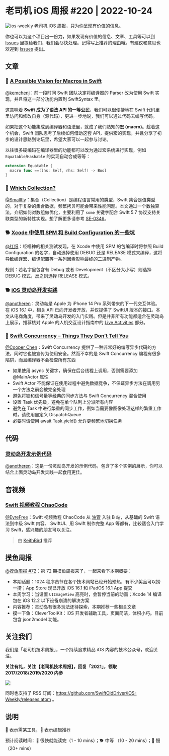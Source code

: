 # 老司机 iOS 周报 #220 | 2022-10-24

![ios-weekly](https://github.com/SwiftOldDriver/iOS-Weekly/blob/master/assets/ios-weekly.png?raw=true)
老司机 iOS 周报，只为你呈现有价值的信息。

你也可以为这个项目出一份力，如果发现有价值的信息、文章、工具等可以到 [Issues](https://github.com/SwiftOldDriver/iOS-Weekly/issues) 里提给我们，我们会尽快处理。记得写上推荐的理由哦。有建议和意见也欢迎到 [Issues](https://github.com/SwiftOldDriver/iOS-Weekly/issues) 提出。

## 文章

### 🐢 [A Possible Vision for Macros in Swift](https://forums.swift.org/t/a-possible-vision-for-macros-in-swift/60900)

[@kemchenj](https://kemchenj.github.io)：前一段时间 Swift 团队决定将编译器的 Parser 改为使用 Swift 实现，并且将这一部分功能内置到 SwiftSyntax 里。

这意味着 **Swift 成为了语法 API 的一等公民**，我们可以很便捷地在 Swift 代码里里访问和修改自身（源代码），更进一步地说，我们可以通过代码去编写代码。

如果把这个功能集成到编译器和语法里，就成了我们熟知的**宏 (macro)**。趁着这个机会，Swift 团队思考了后续如何借助这套 API，提供宏的实现，并且分享了初步的设计思路到论坛里，希望大家可以一起参与讨论。

以往很多硬编码在编译器里的功能都可以改为通过宏系统进行实现，例如 `Equatable`/`Hashable` 的实现自动合成等等：

```swift
extension Equatable {
  macro func ==(lhs: Self, rhs: Self) -> Bool
}
```

### 🐎 [Which Collection?](https://khanlou.com/2022/10/some-collections/)

[@Smallfly](https://github.com/iostalks)：集合（Collection）是编程语言常用的类型，Swift 集合是值类型的，对于复杂的集合数据，频繁拷贝可能会带来性能问题。本文通过一个数独算法，介绍如何对数组做优化，主要利用了 `some` 关键字配合 Swift 5.7 协议支持关联类型的新特性实现。想了解更多请参考 [SE-0346](https://github.com/apple/swift-evolution/blob/main/proposals/0346-light-weight-same-type-syntax.md)。

### 🐕 [Xcode 中使用 SPM 和 Build Configuration 的一些坑](https://onevcat.com/2022/10/spm-in-xcode/)

[@红纸](https://github.com/nianran)：经喵神的相关测试发现，在 Xcode 中使用 SPM 的包编译时将参照 Build Configuration 的名字，自动选择使用 DEBUG 还是 RELEASE 模式来编译，这将导致编译宏、编译配置等一系列因素影响最终的二进制产物。

规则：若名字里包含有 Debug 或者 Development（不区分大小写）则选择 DEBUG 模式，反之则选择 RELEASE 模式。

### 🐕 [iOS 灵动岛开发实践](https://juejin.cn/post/7153236337074634788)

[@anotheren](https://github.com/anotheren)：灵动岛是 Apple 为 iPhone 14 Pro 系列带来的下一代交互体验。在 iOS 16.1 中，相关 API 已向开发者开放，并仅提供了 SwiftUI 版本的接口。本文从电商角度，带来了灵动岛开发的入门实践。但是并非所有功能都适合在灵动岛上展示，推荐核对 Apple 的人机交互设计指南中的 [Live Activities](https://developer.apple.com/design/human-interface-guidelines/components/system-experiences/live-activities) 部分。

### 🐢 [Swift Concurrency – Things They Don’t Tell You](https://wojciechkulik.pl/ios/swift-concurrency-things-they-dont-tell-you)

[@Cooper Chen](https://github.com/cjlcooper)：Swift Concurrency 提供了一种非常好的编写异步代码的方法，同时它也被宣传为使用安全。然而不幸的是 Swift Concurrency 编程有很多陷阱，而且编译器不会检查所有东西
- 如果使用 async 关键字，确保在后台线程上调用，否则需要添加 @MainActor 属性
- Swift Actor 不能保证在使用过程中避免数据竞争，不保证异步方法在调用另一个方法之前会被完全处理
- 避免将锁和信号量等经典的同步方法与 Swift Concurrency 混合使用
- 设置 Task 优先级，避免在单个队列上分派所有内容
- 避免在 Task 中进行繁重的同步工作，例如当需要像图像处理这样的繁重工作时，请使用自定义 DispatchQueue
- 必要时请使用 await Task.yield() 允许更频繁地切换任务

## 代码

### [灵动岛开发示例代码](https://github.com/jordibruin/Dynamic-Islands)

[@anotheren](https://github.com/anotheren)：这是一份灵动岛开发的示例代码，包含了多个实例的展示，你可以结合上面灵动岛开发实践一起食用更佳。

## 音视频

### [Swift 视频教程 ChaoCode](https://space.bilibili.com/1911023449/video)

[@EyreFree](https://github.com/EyreFree)：Swift 视频教程 ChaoCode 从 [油管](https://www.youtube.com/c/ChaoCode/featured) 入驻 B 站，从基础的 Swift 语法到中级 Swift 内容、 SwiftUI、用 Swift 制作完整 App 等都有，比较适合入门学习 Swift，感兴趣的朋友可以关注。

> 由 [KeithBird](https://github.com/KeithBird) 推荐

## 摸鱼周报

[@摸鱼周报 #72](https://mp.weixin.qq.com/s/WUVAHbJe_dmA-DVFXpF2Qw)：第 72 期摸鱼周报来了，一起来看下本期概要：

* 本期话题：1024 程序员节在各个技术网站已经开始预热，有不少奖品可以捞一捞；App Store 现已开放 iOS 16.1 和 iPadOS 16.1 App 提交
* 本周学习：当设置 `UIImageView` 高亮时，会暂停当前的动画；Xcode 14 编译包在 iOS 12.2 以下设备崩溃的解决方案
* 内容推荐：灵动岛有很多玩法还待探索，本期推荐一些相关文章
* 摸一下鱼：CleverToolKit：iOS 开发者辅助工具，页面简洁，体积小巧。目前包含 json2model 功能。

## 关注我们

我们是「老司机技术周报」，一个持续追求精品 iOS 内容的技术公众号，欢迎关注。

**关注有礼，关注【老司机技术周报】，回复「2021」，领取 2017/2018/2019/2020 内参**

![](https://github.com/SwiftOldDriver/iOS-Weekly/blob/master/assets/qrcode_for_wechat.jpg?raw=true)

同时也支持了 RSS 订阅：https://github.com/SwiftOldDriver/iOS-Weekly/releases.atom 。

## 说明

🚧 表示需某工具，🌟 表示编辑推荐

预计阅读时间：🐎 很快就能读完（1 - 10 mins）；🐕 中等 （10 - 20 mins）；🐢 慢（20+ mins）
